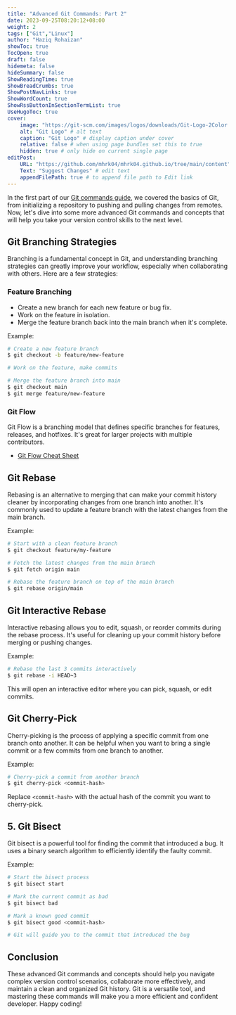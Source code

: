 ```yaml
---
title: "Advanced Git Commands: Part 2"
date: 2023-09-25T08:20:12+08:00
weight: 2
tags: ["Git","Linux"]
author: "Haziq Rohaizan"
showToc: true
TocOpen: true
draft: false
hidemeta: false
hideSummary: false
ShowReadingTime: true
ShowBreadCrumbs: true
ShowPostNavLinks: true
ShowWordCount: true
ShowRssButtonInSectionTermList: true
UseHugoToc: true
cover:
    image: "https://git-scm.com/images/logos/downloads/Git-Logo-2Color.png" # image path/url
    alt: "Git Logo" # alt text
    caption: "Git Logo" # display caption under cover
    relative: false # when using page bundles set this to true
    hidden: true # only hide on current single page
editPost:
    URL: "https://github.com/mhrk04/mhrk04.github.io/tree/main/content"
    Text: "Suggest Changes" # edit text
    appendFilePath: true # to append file path to Edit link
---
```


In the first part of our [Git commands guide](/posts/2023/sept/git/masteringgitcommandsadevelopersguide/), we covered the basics of Git, from initializing a repository to pushing and pulling changes from remotes. Now, let's dive into some more advanced Git commands and concepts that will help you take your version control skills to the next level.

##  Git Branching Strategies

Branching is a fundamental concept in Git, and understanding branching strategies can greatly improve your workflow, especially when collaborating with others. Here are a few strategies:

### Feature Branching

- Create a new branch for each new feature or bug fix.
- Work on the feature in isolation.
- Merge the feature branch back into the main branch when it's complete.

Example:

```bash
# Create a new feature branch
$ git checkout -b feature/new-feature

# Work on the feature, make commits

# Merge the feature branch into main
$ git checkout main
$ git merge feature/new-feature
```

### Git Flow

Git Flow is a branching model that defines specific branches for features, releases, and hotfixes. It's great for larger projects with multiple contributors.

- [Git Flow Cheat Sheet](https://danielkummer.github.io/git-flow-cheatsheet/)

## Git Rebase

Rebasing is an alternative to merging that can make your commit history cleaner by incorporating changes from one branch into another. It's commonly used to update a feature branch with the latest changes from the main branch.

Example:

```bash
# Start with a clean feature branch
$ git checkout feature/my-feature

# Fetch the latest changes from the main branch
$ git fetch origin main

# Rebase the feature branch on top of the main branch
$ git rebase origin/main
```

## Git Interactive Rebase

Interactive rebasing allows you to edit, squash, or reorder commits during the rebase process. It's useful for cleaning up your commit history before merging or pushing changes.

Example:

```bash
# Rebase the last 3 commits interactively
$ git rebase -i HEAD~3
```

This will open an interactive editor where you can pick, squash, or edit commits.

## Git Cherry-Pick

Cherry-picking is the process of applying a specific commit from one branch onto another. It can be helpful when you want to bring a single commit or a few commits from one branch to another.

Example:

```bash
# Cherry-pick a commit from another branch
$ git cherry-pick <commit-hash>
```

Replace `<commit-hash>` with the actual hash of the commit you want to cherry-pick.

## 5. Git Bisect

Git bisect is a powerful tool for finding the commit that introduced a bug. It uses a binary search algorithm to efficiently identify the faulty commit.

Example:

```bash
# Start the bisect process
$ git bisect start

# Mark the current commit as bad
$ git bisect bad

# Mark a known good commit
$ git bisect good <commit-hash>

# Git will guide you to the commit that introduced the bug
```

## Conclusion

These advanced Git commands and concepts should help you navigate complex version control scenarios, collaborate more effectively, and maintain a clean and organized Git history. Git is a versatile tool, and mastering these commands will make you a more efficient and confident developer. Happy coding!